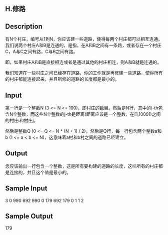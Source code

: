 ## H.修路
## Description

有N个村庄，编号从1到N，你应该建一些道路，使得每两个村庄都可以相互连通。我们说两个村庄A和B是连通的，是指，在A和B之间有一条路，或者存在一个村庄C，A与C之间有路，C与B之间有路。

即，如果村庄A和B是直接相连或者是通过其他的村庄相连，则A和B就是连通的。

我们知道在一些村庄之间已经存在道路，你的工作就是再修建一些道路，使得所有的村庄都能连接起来，并且所修的道路的长度都是最小的。

## Input

第一行是一个整数N (3 <= N <= 100)，即村庄的数目。然后是N行，其中的i-th包含N个整数，而这些N个整数的j-th是距离(距离应该是一个整数，在[1,1000])之间的村庄i和村庄j。

然后是整数Q (0 <= Q <= N * (N + 1) / 2)，然后是Q行，每一行包含两个整数a和b (1 <= a < b <= N)，这意味着a村和b村之间的道路已经建立。

## Output

您应该输出一行包含一个整数，这是所有要构建的道路的长度，这样所有的村庄都是连接的，并且这个值是最小的。

## Sample Input

3
0 990 692
990 0 179
692 179 0
1
1 2

## Sample Output

179
